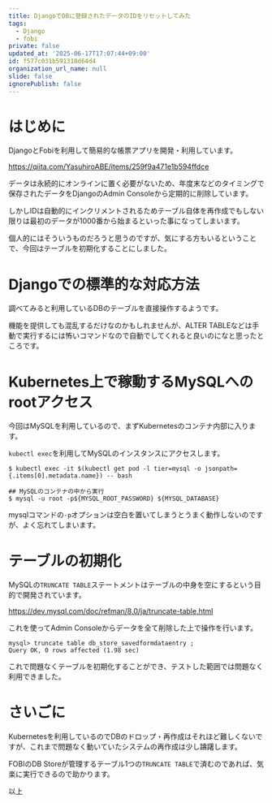 ```yaml
---
title: DjangoでDBに登録されたデータのIDをリセットしてみた
tags:
  - Django
  - fobi
private: false
updated_at: '2025-06-17T17:07:44+09:00'
id: f577c031b591318d64d4
organization_url_name: null
slide: false
ignorePublish: false
---
```

# はじめに

DjangoとFobiを利用して簡易的な帳票アプリを開発・利用しています。

https://qiita.com/YasuhiroABE/items/259f9a471e1b594ffdce

データは永続的にオンラインに置く必要がないため、年度末などのタイミングで保存されたデータをDjangoのAdmin Consoleから定期的に削除しています。

しかしIDは自動的にインクリメントされるためテーブル自体を再作成でもしない限りは最初のデータが1000番から始まるといった事になってしまいます。

個人的にはそういうものだろうと思うのですが、気にする方もいるということで、今回はテーブルを初期化することにしました。

# Djangoでの標準的な対応方法

調べてみると利用しているDBのテーブルを直接操作するようです。

機能を提供しても混乱するだけなのかもしれませんが、ALTER TABLEなどは手動で実行するには怖いコマンドなので自動でしてくれると良いのになと思ったところです。

# Kubernetes上で稼動するMySQLへのrootアクセス

今回はMySQLを利用しているので、まずKubernetesのコンテナ内部に入ります。

``kubectl exec``を利用してMySQLのインスタンスにアクセスします。

```bash:
$ kubectl exec -it $(kubectl get pod -l tier=mysql -o jsonpath={.items[0].metadata.name}) -- bash

## MySQLのコンテナの中から実行
$ mysql -u root -p${MYSQL_ROOT_PASSWORD} ${MYSQL_DATABASE}
```

mysqlコマンドの``-p``オプションは空白を置いてしまうとうまく動作しないのですが、よく忘れてしまいます。

# テーブルの初期化

MySQLの``TRUNCATE TABLE``ステートメントはテーブルの中身を空にするという目的で開発されています。

https://dev.mysql.com/doc/refman/8.0/ja/truncate-table.html

これを使ってAdmin Consoleからデータを全て削除した上で操作を行います。

```mysql:
mysql> truncate table db_store_savedformdataentry ;
Query OK, 0 rows affected (1.98 sec)
```

これで問題なくテーブルを初期化することができ、テストした範囲では問題なく利用できました。

# さいごに

Kubernetesを利用しているのでDBのドロップ・再作成はそれほど難しくないですが、これまで問題なく動いていたシステムの再作成は少し躊躇します。

FOBIのDB Storeが管理するテーブル1つの``TRUNCATE TABLE``で済むのであれば、気楽に実行できるので助かります。

以上
